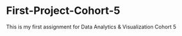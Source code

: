 # First-Project-Cohort-5
This is my first assignment for Data Analytics &amp; Visualization Cohort 5
